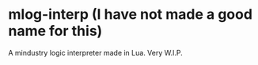 # mlog-interp (I have not made a good name for this)

A mindustry logic interpreter made in Lua. Very W.I.P.
